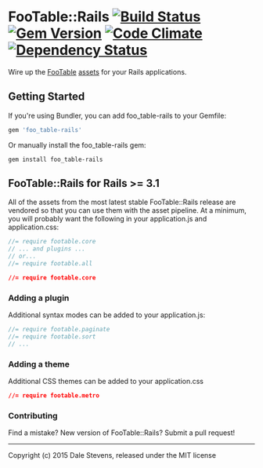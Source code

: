 # FooTable::Rails [![Build Status](https://secure.travis-ci.org/TwilightCoders/foo_table-rails.png)](http://travis-ci.org/TwilightCoders/foo_table-rails) [![Gem Version](https://badge.fury.io/rb/foo_table-rails.png)](http://badge.fury.io/rb/foo_table-rails) [![Code Climate](https://codeclimate.com/github/TwilightCoders/foo_table-rails.png)](https://codeclimate.com/github/TwilightCoders/foo_table-rails) [![Dependency Status](https://gemnasium.com/TwilightCoders/foo_table-rails.svg)](https://gemnasium.com/TwilightCoders/foo_table-rails)

Wire up the [FooTable](http://fooplugins.com/plugins/footable-jquery/) [assets](https://github.com/bradvin/FooTable) for your Rails
applications.

## Getting Started

If you're using Bundler, you can add foo_table-rails to your Gemfile:

```ruby
gem 'foo_table-rails'
```

Or manually install the foo_table-rails gem:

```shell
gem install foo_table-rails
```

## FooTable::Rails for Rails >= 3.1

All of the assets from the most latest stable FooTable::Rails release are vendored
so that you can use them with the asset pipeline.  At a minimum, you will
probably want the following in your application.js and application.css:

```js
//= require footable.core
// ... and plugins ...
// or...
//= require footable.all
```

```css
//= require footable.core
```

### Adding a plugin

Additional syntax modes can be added to your application.js:

```js
//= require footable.paginate
//= require footable.sort
// ...
```

### Adding a theme

Additional CSS themes can be added to your application.css

```css
//= require footable.metro
```

### Contributing

Find a mistake? New version of FooTable::Rails? Submit a pull request!

---

Copyright (c) 2015 Dale Stevens, released under the MIT license
